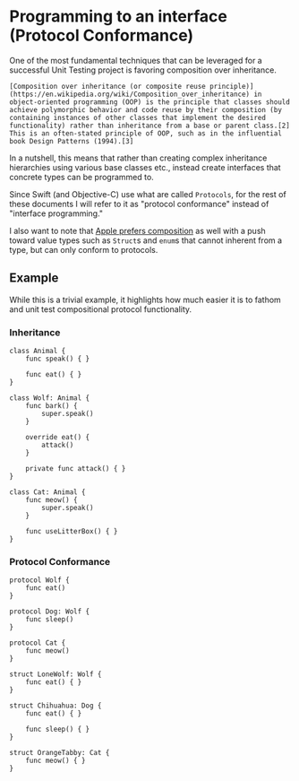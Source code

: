 # Programming to an interface (Protocol Conformance)

One of the most fundamental techniques that can be leveraged for a successful Unit Testing project is favoring composition over inheritance.

```
[Composition over inheritance (or composite reuse principle)](https://en.wikipedia.org/wiki/Composition_over_inheritance) in object-oriented programming (OOP) is the principle that classes should achieve polymorphic behavior and code reuse by their composition (by containing instances of other classes that implement the desired functionality) rather than inheritance from a base or parent class.[2] This is an often-stated principle of OOP, such as in the influential book Design Patterns (1994).[3]
```

In a nutshell, this means that rather than creating complex inheritance hierarchies using various base classes etc., instead create interfaces that concrete types can be programmed to.

Since Swift (and Objective-C) use what are called `Protocols`, for the rest of these documents I will refer to it as "protocol conformance" instead of "interface programming."

I also want to note that [Apple prefers composition](https://developer.apple.com/videos/play/wwdc2015/408/) as well with a push toward value types such as `Struct`s and `enum`s that cannot inherent from a type, but can only conform to protocols.

## Example

While this is a trivial example, it highlights how much easier it is to fathom and unit test compositional protocol functionality.

### Inheritance

```
class Animal {
    func speak() { }
    
    func eat() { }
}

class Wolf: Animal {
    func bark() { 
        super.speak() 
    }
    
    override eat() { 
        attack()
    }
    
    private func attack() { }
}

class Cat: Animal {
    func meow() {
        super.speak()
    }
    
    func useLitterBox() { }
}
```

### Protocol Conformance

```
protocol Wolf {
    func eat()
}

protocol Dog: Wolf {
    func sleep()
}

protocol Cat {
    func meow()
}

struct LoneWolf: Wolf {
    func eat() { }
}

struct Chihuahua: Dog {
    func eat() { }
    
    func sleep() { }
}

struct OrangeTabby: Cat {
    func meow() { }
}
```